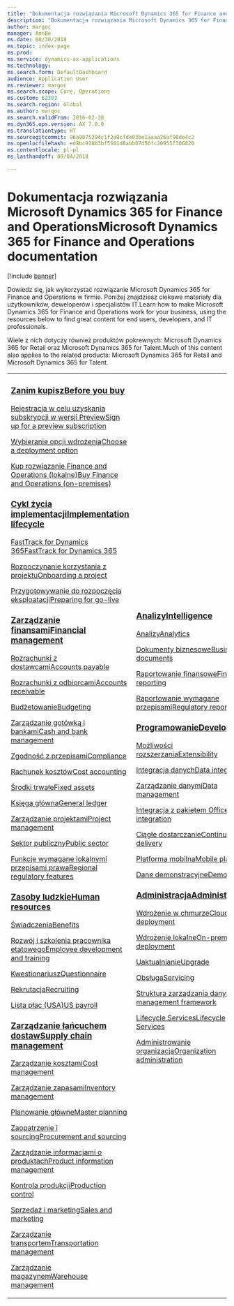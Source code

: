 ```yaml
---
title: "Dokumentacja rozwiązania Microsoft Dynamics 365 for Finance and Operations"
description: "Dokumentacja rozwiązania Microsoft Dynamics 365 for Finance and Operations."
author: margoc
manager: AnnBe
ms.date: 08/30/2018
ms.topic: index-page
ms.prod: 
ms.service: dynamics-ax-applications
ms.technology: 
ms.search.form: DefaultDashboard
audience: Application User
ms.reviewer: margoc
ms.search.scope: Core, Operations
ms.custom: 62303
ms.search.region: Global
ms.author: margoc
ms.search.validFrom: 2016-02-28
ms.dyn365.ops.version: AX 7.0.0
ms.translationtype: HT
ms.sourcegitcommit: 96a9075294c1f2a9cfde03be1aaaa26af90de4c2
ms.openlocfilehash: ed8bc910b3bf5501d8abb07d50fc20955f306820
ms.contentlocale: pl-pl
ms.lasthandoff: 09/04/2018

---
```


# <a name="microsoft-dynamics-365-for-finance-and-operations-documentation"></a><span data-ttu-id="9748e-103">Dokumentacja rozwiązania Microsoft Dynamics 365 for Finance and Operations</span><span class="sxs-lookup"><span data-stu-id="9748e-103">Microsoft Dynamics 365 for Finance and Operations documentation</span></span>

[!include [banner](includes/banner.md)]

<span data-ttu-id="9748e-104">Dowiedz się, jak wykorzystać rozwiązanie Microsoft Dynamics 365 for Finance and Operations w firmie. Poniżej znajdziesz ciekawe materiały dla użytkowników, deweloperów i specjalistów IT.</span><span class="sxs-lookup"><span data-stu-id="9748e-104">Learn how to make Microsoft Dynamics 365 for Finance and Operations work for your business, using the resources below to find great content for end users, developers, and IT professionals.</span></span> 

<span data-ttu-id="9748e-105">Wiele z nich dotyczy również produktów pokrewnych: Microsoft Dynamics 365 for Retail oraz Microsoft Dynamics 365 for Talent.</span><span class="sxs-lookup"><span data-stu-id="9748e-105">Much of this content also applies to the related products: Microsoft Dynamics 365 for Retail and Microsoft Dynamics 365 for Talent.</span></span> 

<table>
<colgroup>
<col width="33%" />
<col width="33%" />
<col width="33%" />
</colgroup>
<tbody>
<tr class="odd">
<td>
<h3><span data-ttu-id="9748e-106"><a href="get-started/before-you-buy.md">Zanim kupisz</a></span><span class="sxs-lookup"><span data-stu-id="9748e-106"><a href="get-started/before-you-buy.md">Before you buy</a></span></span></h3>
<p><span data-ttu-id="9748e-107"><a href="../dev-itpro/dev-tools/sign-up-preview-subscription.md">Rejestracja w celu uzyskania subskrypcji w wersji Preview</a></span><span class="sxs-lookup"><span data-stu-id="9748e-107"><a href="../dev-itpro/dev-tools/sign-up-preview-subscription.md">Sign up for a preview subscription</a></span></span></p>
 <p><span data-ttu-id="9748e-108"><a href="../dev-itpro/deployment/choose-deployment-type.md">Wybieranie opcji wdrożenia</a></span><span class="sxs-lookup"><span data-stu-id="9748e-108"><a href="../dev-itpro/deployment/choose-deployment-type.md">Choose a deployment option</a></span></span></p>
 <p><span data-ttu-id="9748e-109"><a href="get-started/purchase-on-premises.md">Kup rozwiązanie Finance and Operations (lokalne)</a></span><span class="sxs-lookup"><span data-stu-id="9748e-109"><a href="get-started/purchase-on-premises.md">Buy Finance and Operations (on-premises)</a></span></span></p>

<h3><span data-ttu-id="9748e-110"><a href="imp-lifecycle/implementation-lifecycle.md">Cykl życia implementacji</a></span><span class="sxs-lookup"><span data-stu-id="9748e-110"><a href="imp-lifecycle/implementation-lifecycle.md">Implementation lifecycle</a></span></span></h3>
<p><span data-ttu-id="9748e-111"><a href="get-started/fasttrack-dynamics-365-overview.md">FastTrack for Dynamics 365</a></span><span class="sxs-lookup"><span data-stu-id="9748e-111"><a href="get-started/fasttrack-dynamics-365-overview.md">FastTrack for Dynamics 365</a></span></span></p>
<p><span data-ttu-id="9748e-112"><a href="imp-lifecycle/onboard.md">Rozpoczynanie korzystania z projektu</a></span><span class="sxs-lookup"><span data-stu-id="9748e-112"><a href="imp-lifecycle/onboard.md">Onboarding a project</a></span></span></p>
<p><span data-ttu-id="9748e-113"><a href="imp-lifecycle/prepare-go-live.md">Przygotowywanie do rozpoczęcia eksploatacji</a></span><span class="sxs-lookup"><span data-stu-id="9748e-113"><a href="imp-lifecycle/prepare-go-live.md">Preparing for go-live</a></span></span></p>
  
<h3><span data-ttu-id="9748e-114"><a href="../financials/index.md">Zarządzanie finansami</a></span><span class="sxs-lookup"><span data-stu-id="9748e-114"><a href="../financials/index.md">Financial management</a></span></span></h3>
<p><span data-ttu-id="9748e-115"><a href="../financials/accounts-payable/accounts-payable.md">Rozrachunki z dostawcami</a></span><span class="sxs-lookup"><span data-stu-id="9748e-115"><a href="../financials/accounts-payable/accounts-payable.md">Accounts payable</a></span></span></p>
<p><span data-ttu-id="9748e-116"><a href="../financials/accounts-receivable/accounts-receivable.md">Rozrachunki z odbiorcami</a></span><span class="sxs-lookup"><span data-stu-id="9748e-116"><a href="../financials/accounts-receivable/accounts-receivable.md">Accounts receivable</a></span></span></p>
<p><span data-ttu-id="9748e-117"><a href="../financials/budgeting/budgeting-overview.md">Budżetowanie</a></span><span class="sxs-lookup"><span data-stu-id="9748e-117"><a href="../financials/budgeting/budgeting-overview.md">Budgeting</a></span></span></p>
<p><span data-ttu-id="9748e-118"><a href="../financials/cash-bank-management/cash-bank-management.md">Zarządzanie gotówką i bankami</a></span><span class="sxs-lookup"><span data-stu-id="9748e-118"><a href="../financials/cash-bank-management/cash-bank-management.md">Cash and bank management</a></span></span></p>
<p><span data-ttu-id="9748e-119"><a href="../financials/general-ledger/audit-policy-rules.md">Zgodność z przepisami</a></span><span class="sxs-lookup"><span data-stu-id="9748e-119"><a href="../financials/general-ledger/audit-policy-rules.md">Compliance</a></span></span></p>
<p><span data-ttu-id="9748e-120"><a href="../financials/cost-accounting/cost-accounting-home-page.md">Rachunek kosztów</a></span><span class="sxs-lookup"><span data-stu-id="9748e-120"><a href="../financials/cost-accounting/cost-accounting-home-page.md">Cost accounting</a></span></span></p>
<p><span data-ttu-id="9748e-121"><a href="../financials/fixed-assets/fixed-assets.md">Środki trwałe</a></span><span class="sxs-lookup"><span data-stu-id="9748e-121"><a href="../financials/fixed-assets/fixed-assets.md">Fixed assets</a></span></span></p>
<p><span data-ttu-id="9748e-122"><a href="../financials/general-ledger/general-ledger.md">Księga główna</a></span><span class="sxs-lookup"><span data-stu-id="9748e-122"><a href="../financials/general-ledger/general-ledger.md">General ledger</a></span></span></p>
<p><span data-ttu-id="9748e-123"><a href="../financials/project-management/overview-project-management-accounting.md">Zarządzanie projektami</a></span><span class="sxs-lookup"><span data-stu-id="9748e-123"><a href="../financials/project-management/overview-project-management-accounting.md">Project management</a></span></span></p>
<p><span data-ttu-id="9748e-124"><a href="../financials/public-sector/public-sector-functionality.md">Sektor publiczny</a></span><span class="sxs-lookup"><span data-stu-id="9748e-124"><a href="../financials/public-sector/public-sector-functionality.md">Public sector</a></span></span></p>
<p><span data-ttu-id="9748e-125"><a href="../dev-itpro/lcs-solutions/country-region.md">Funkcje wymagane lokalnymi przepisami prawa</a></span><span class="sxs-lookup"><span data-stu-id="9748e-125"><a href="../dev-itpro/lcs-solutions/country-region.md">Regional regulatory features</a></span></span></p>

<H3><span data-ttu-id="9748e-126"><a href="hr/hr-landing-page.md">Zasoby ludzkie</a></span><span class="sxs-lookup"><span data-stu-id="9748e-126"><a href="hr/hr-landing-page.md">Human resources</a></span></span></h3>
<p><span data-ttu-id="9748e-127"><a href="../talent/manage-benefit-program.md">Świadczenia</a></span><span class="sxs-lookup"><span data-stu-id="9748e-127"><a href="../talent/manage-benefit-program.md">Benefits</a></span></span></p>
<p><span data-ttu-id="9748e-128"><a href="../talent/performance-management-overview.md">Rozwój i szkolenia pracownika etatowego</a></span><span class="sxs-lookup"><span data-stu-id="9748e-128"><a href="../talent/performance-management-overview.md">Employee development and training</a></span></span></p>
<p><span data-ttu-id="9748e-129"><a href="../talent/questionnaires.md">Kwestionariusz</a></span><span class="sxs-lookup"><span data-stu-id="9748e-129"><a href="../talent/questionnaires.md">Questionnaire</a></span></span></p>
<p><span data-ttu-id="9748e-130"><a href="hr/manage-recruiting-process.md">Rekrutacja</a></span><span class="sxs-lookup"><span data-stu-id="9748e-130"><a href="hr/manage-recruiting-process.md">Recruiting</a></span></span></p>
<p><span data-ttu-id="9748e-131"><a href="hr/localizations/noam-usa-payroll.md">Lista płac (USA)</a></span><span class="sxs-lookup"><span data-stu-id="9748e-131"><a href="hr/localizations/noam-usa-payroll.md">US payroll</a></span></span></p>

<h3><span data-ttu-id="9748e-132"><a href="../supply-chain/index.md">Zarządzanie łańcuchem dostaw</a></span><span class="sxs-lookup"><span data-stu-id="9748e-132"><a href="../supply-chain/index.md">Supply chain management</a></span></span></h3>
<p><span data-ttu-id="9748e-133"><a href="../supply-chain/cost-management/costing-sheets.md">Zarządzanie kosztami</a></span><span class="sxs-lookup"><span data-stu-id="9748e-133"><a href="../supply-chain/cost-management/costing-sheets.md">Cost management</a></span></span></p>
<p><span data-ttu-id="9748e-134"><a href="../supply-chain/inventory/inventory-home-page.md">Zarządzanie zapasami</a></span><span class="sxs-lookup"><span data-stu-id="9748e-134"><a href="../supply-chain/inventory/inventory-home-page.md">Inventory management</a></span></span></p>
<p><span data-ttu-id="9748e-135"><a href="../supply-chain/master-planning/master-plans.md">Planowanie główne</a></span><span class="sxs-lookup"><span data-stu-id="9748e-135"><a href="../supply-chain/master-planning/master-plans.md">Master planning</a></span></span></p>
<p><span data-ttu-id="9748e-136"><a href="../supply-chain/procurement/procurement-sourcing-overview.md">Zaopatrzenie i sourcing</a></span><span class="sxs-lookup"><span data-stu-id="9748e-136"><a href="../supply-chain/procurement/procurement-sourcing-overview.md">Procurement and sourcing</a></span></span></p>
<p><span data-ttu-id="9748e-137"><a href="../supply-chain/pim/product-information.md">Zarządzanie informacjami o produktach</a></span><span class="sxs-lookup"><span data-stu-id="9748e-137"><a href="../supply-chain/pim/product-information.md">Product information management</a></span></span></p>
<p><span data-ttu-id="9748e-138"><a href="../supply-chain/production-control/production-process-overview.md">Kontrola produkcji</a></span><span class="sxs-lookup"><span data-stu-id="9748e-138"><a href="../supply-chain/production-control/production-process-overview.md">Production control</a></span></span></p>
<p><span data-ttu-id="9748e-139"><a href="../supply-chain/sales-marketing/overview-sales-marketing.md">Sprzedaż i marketing</a></span><span class="sxs-lookup"><span data-stu-id="9748e-139"><a href="../supply-chain/sales-marketing/overview-sales-marketing.md">Sales and marketing</a></span></span></p>
<p><span data-ttu-id="9748e-140"><a href="../supply-chain/transportation/transportation-management-overview.md">Zarządzanie transportem</a></span><span class="sxs-lookup"><span data-stu-id="9748e-140"><a href="../supply-chain/transportation/transportation-management-overview.md">Transportation management</a></span></span></p>
<p><span data-ttu-id="9748e-141"><a href="../supply-chain/warehousing/warehouse-configuration.md">Zarządzanie magazynem</a></span><span class="sxs-lookup"><span data-stu-id="9748e-141"><a href="../supply-chain/warehousing/warehouse-configuration.md">Warehouse management</a></span></span></p>

</td>
<td>
<h3><span data-ttu-id="9748e-142"><a href="../dev-itpro/analytics/bi-reporting-home-page.md">Analizy</a></span><span class="sxs-lookup"><span data-stu-id="9748e-142"><a href="../dev-itpro/analytics/bi-reporting-home-page.md">Intelligence</a></span></span></h3>
<p><span data-ttu-id="9748e-143"><a href="../dev-itpro/analytics/analytics.md">Analizy</a></span><span class="sxs-lookup"><span data-stu-id="9748e-143"><a href="../dev-itpro/analytics/analytics.md">Analytics</a></span></span></p>
 <p><span data-ttu-id="9748e-144"><a href="../dev-itpro/analytics/document-reporting-services.md">Dokumenty biznesowe</a></span><span class="sxs-lookup"><span data-stu-id="9748e-144"><a href="../dev-itpro/analytics/document-reporting-services.md">Business documents</a></span></span></p>
<p><span data-ttu-id="9748e-145"><a href="../dev-itpro/analytics/financial-reporting-intro.md">Raportowanie finansowe</a></span><span class="sxs-lookup"><span data-stu-id="9748e-145"><a href="../dev-itpro/analytics/financial-reporting-intro.md">Financial reporting</a></span></span></p>
<p><span data-ttu-id="9748e-146"><a href="../dev-itpro/analytics/general-electronic-reporting.md">Raportowanie wymagane przepisami</a></span><span class="sxs-lookup"><span data-stu-id="9748e-146"><a href="../dev-itpro/analytics/general-electronic-reporting.md">Regulatory reporting</a></span></span></p>



<h3><span data-ttu-id="9748e-147"><a href="../dev-itpro/dev-tools/developer-home-page.md">Programowanie</span><span class="sxs-lookup"><span data-stu-id="9748e-147"><a href="../dev-itpro/dev-tools/developer-home-page.md">Development</span></span></h3>
<p><span data-ttu-id="9748e-148"><a href="../dev-itpro/extensibility/extensibility-home-page.md">Możliwości rozszerzania</a></span><span class="sxs-lookup"><span data-stu-id="9748e-148"><a href="../dev-itpro/extensibility/extensibility-home-page.md">Extensibility</a></span></span></p>

<p><span data-ttu-id="9748e-149"><a href="../dev-itpro/data-entities/integration-overview.md">Integracja danych</a></span><span class="sxs-lookup"><span data-stu-id="9748e-149"><a href="../dev-itpro/data-entities/integration-overview.md">Data integration</a></span></span></p>
<p><span data-ttu-id="9748e-150"><a href="../dev-itpro/data-entities/data-entities.md">Zarządzanie danymi</a></span><span class="sxs-lookup"><span data-stu-id="9748e-150"><a href="../dev-itpro/data-entities/data-entities.md">Data management</a></span></span></p>

<p><span data-ttu-id="9748e-151"><a href="../dev-itpro/office-integration/office-integration.md">Integracja z pakietem Office</a></span><span class="sxs-lookup"><span data-stu-id="9748e-151"><a href="../dev-itpro/office-integration/office-integration.md">Office integration</a></span></span></p>
<p><span data-ttu-id="9748e-152"><a href="../dev-itpro/dev-tools/continuous-delivery-home-page.md">Ciągłe dostarczanie</a></span><span class="sxs-lookup"><span data-stu-id="9748e-152"><a href="../dev-itpro/dev-tools/continuous-delivery-home-page.md">Continuous delivery</a></span></span></p>
<p><span data-ttu-id="9748e-153"><a href="../dev-itpro/mobile-apps/platform/mobile-platform-home-page.md">Platforma mobilna</a></span><span class="sxs-lookup"><span data-stu-id="9748e-153"><a href="../dev-itpro/mobile-apps/platform/mobile-platform-home-page.md">Mobile platform</a></span></span></p>
<p><span data-ttu-id="9748e-154"><a href="get-started/demo-data.md">Dane demonstracyjne</a></span><span class="sxs-lookup"><span data-stu-id="9748e-154"><a href="get-started/demo-data.md">Demo data</a></span></span></p>

<h3><span data-ttu-id="9748e-155"><a href="../dev-itpro/sysadmin/system-administration-home-page.md">Administracja</span><span class="sxs-lookup"><span data-stu-id="9748e-155"><a href="../dev-itpro/sysadmin/system-administration-home-page.md">Administration</span></span></h3>
<p><span data-ttu-id="9748e-156"><a href="../dev-itpro/deployment/cloud-deployment-overview.md">Wdrożenie w chmurze</a></span><span class="sxs-lookup"><span data-stu-id="9748e-156"><a href="../dev-itpro/deployment/cloud-deployment-overview.md">Cloud deployment</a></span></span></p>
<p><span data-ttu-id="9748e-157"><a href="../dev-itpro/deployment/on-premises-deployment-landing-page.md">Wdrożenie lokalne</a></span><span class="sxs-lookup"><span data-stu-id="9748e-157"><a href="../dev-itpro/deployment/on-premises-deployment-landing-page.md">On-premises deployment</a></span></span></p>
<p><span data-ttu-id="9748e-158"><a href="../dev-itpro/migration-upgrade/upgrade-home-page.md">Uaktualnianie</a></span><span class="sxs-lookup"><span data-stu-id="9748e-158"><a href="../dev-itpro/migration-upgrade/upgrade-home-page.md">Upgrade</a></span></span></p>
<p><span data-ttu-id="9748e-159"><a href="../dev-itpro/dev-tools/continuous-delivery-home-page.md#servicing">Obsługa</a></span><span class="sxs-lookup"><span data-stu-id="9748e-159"><a href="../dev-itpro/dev-tools/continuous-delivery-home-page.md#servicing">Servicing</a></span></span></p>
<p><span data-ttu-id="9748e-160"><a href="../dev-itpro/data-entities/data-entities.md">Struktura zarządzania danymi</a></span><span class="sxs-lookup"><span data-stu-id="9748e-160"><a href="../dev-itpro/data-entities/data-entities.md">Data management framework</a></span></span></p>
<p><span data-ttu-id="9748e-161"><a href="../dev-itpro/lifecycle-services/lcs.md">Lifecycle Services</a></span><span class="sxs-lookup"><span data-stu-id="9748e-161"><a href="../dev-itpro/lifecycle-services/lcs.md">Lifecycle Services</a></span></span></p>
<p><span data-ttu-id="9748e-162"><a href="organization-administration/organization-administration-home-page.md">Administrowanie organizacją</a></span><span class="sxs-lookup"><span data-stu-id="9748e-162"><a href="organization-administration/organization-administration-home-page.md">Organization administration</a></span></span></p>
</td>
<td>
<h3><span data-ttu-id="9748e-163">Powiązane produkty</span><span class="sxs-lookup"><span data-stu-id="9748e-163">Related products</span></span></h3>
<h4><span data-ttu-id="9748e-164"><a href="../retail/index.md">Dynamics 365 for Retail</a></span><span class="sxs-lookup"><span data-stu-id="9748e-164"><a href="../retail/index.md">Dynamics 365 for Retail</a></span></span></h4>
<p><span data-ttu-id="9748e-165"><a href="../retail/call-center-functionality.md">Biuro obsługi</span><span class="sxs-lookup"><span data-stu-id="9748e-165"><a href="../retail/call-center-functionality.md">Call center</span></span></p>
<p><span data-ttu-id="9748e-166"><a href="../retail/define-maintain-retail-channels.md">Konfigurowanie kanałów i zarządzanie nimi</span><span class="sxs-lookup"><span data-stu-id="9748e-166"><a href="../retail/define-maintain-retail-channels.md">Channel setup and management</span></span></p>
<p><span data-ttu-id="9748e-167"><a href="../retail/retail-peripherals-overview.md">Oprogramowanie MPOS i Cloud POS</span><span class="sxs-lookup"><span data-stu-id="9748e-167"><a href="../retail/retail-peripherals-overview.md">MPOS and Cloud POS</span></span></p>
<p><span data-ttu-id="9748e-168"><a href="../retail/dev-itpro/dev-retail-home-page.md">Rozwiązanie Retail — programowanie i administracja</span><span class="sxs-lookup"><span data-stu-id="9748e-168"><a href="../retail/dev-itpro/dev-retail-home-page.md">Retail developer and administration</span></span></p>

<h4><span data-ttu-id="9748e-169"><a href="../talent/index.md">Dynamics 365 for Talent</a></span><span class="sxs-lookup"><span data-stu-id="9748e-169"><a href="../talent/index.md">Dynamics 365 for Talent</a></span></span></h4>
<p><span data-ttu-id="9748e-170"><a href="../talent/manage-benefit-program.md">Świadczenia</a></span><span class="sxs-lookup"><span data-stu-id="9748e-170"><a href="../talent/manage-benefit-program.md">Benefits</a></span></span></p>
<p><span data-ttu-id="9748e-171"><a href="../talent/performance-management-overview.md">Rozwój i szkolenia pracownika etatowego</a></span><span class="sxs-lookup"><span data-stu-id="9748e-171"><a href="../talent/performance-management-overview.md">Employee development and training</a></span></span></p>
<p><span data-ttu-id="9748e-172"><a href="../talent/questionnaires.md">Kwestionariusz</a></span><span class="sxs-lookup"><span data-stu-id="9748e-172"><a href="../talent/questionnaires.md">Questionnaire</a></span></span></p>

</td>
</tr>

</tbody>
</table>

